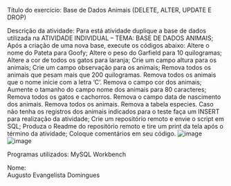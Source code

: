 Título do exercício: 
  Base de Dados Animais (DELETE, ALTER, UPDATE E DROP)

Descrição da atividade: 
  Para está atividade duplique a base de dados utilizada na ATIVIDADE INDIVIDUAL – TEMA: BASE DE DADOS ANIMAIS;
  Após a criação de uma nova base, execute os códigos abaixo:
  Altere o nome do Pateta para Goofy;
  Altere o peso do Garfield para 10 quilogramas;
  Altere a cor de todos os gatos para laranja;
  Crie um campo altura para os animais;
  Crie um campo observação para os animais;
  Remova todos os animais que pesam mais que 200 quilogramas.
  Remova todos os animais que o nome inicie com a letra ‘C’.
  Remova o campo cor dos animais;
  Aumente o tamanho do campo nome dos animais para 80 caracteres;
  Remova todos os gatos e cachorros.
  Remova o campo data de nascimento dos animais.
  Remova todos os animais.
  Remova a tabela especies.
  Caso não tenha os registros dos animais indicados para o teste faça um INSERT para realização da atividade;
  Crie um repositório remoto e envie o script em SQL;
  Produza o Readme do repositório remoto e tire um print da tela após o término da atividade;
  Coloque comentários em seu código.
![image](https://github.com/AugustoEvangelista/Base-de-Dados-Animais/assets/169067689/43970a36-0982-41d1-9edb-50fbec63b451)
![image](https://github.com/AugustoEvangelista/Base-de-Dados-Animais/assets/169067689/374f1d3d-63f8-438a-b64e-d6aafea022a2)

Programas utilizados: 
  MySQL Workbench

Nome:  
  Augusto Evangelista Domingues
